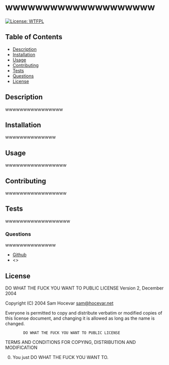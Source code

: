 # wwwwwwwwwwwwwwwwwwww
[![License: WTFPL](https://img.shields.io/badge/License-WTFPL-brightgreen.svg)](http://www.wtfpl.net/about/)
## Table of Contents
- [Description](#description)
- [Installation](#installation)
- [Usage](#usage)
- [Contributing](#contributing)
- [Tests](#tests)
- [Questions](#questions)
- [License](#license)
## Description
wwwwwwwwwwwwwwww
## Installation
wwwwwwwwwwwwww
## Usage
wwwwwwwwwwwwwwwww
## Contributing
wwwwwwwwwwwwwwwww
## Tests
wwwwwwwwwwwwwwwwww
### Questions
wwwwwwwwwwwwww
- [Github](https://github.com/)
- <>
## License
DO WHAT THE FUCK YOU WANT TO PUBLIC LICENSE 
                    Version 2, December 2004 

 Copyright (C) 2004 Sam Hocevar <sam@hocevar.net> 

 Everyone is permitted to copy and distribute verbatim or modified 
 copies of this license document, and changing it is allowed as long 
 as the name is changed. 

            DO WHAT THE FUCK YOU WANT TO PUBLIC LICENSE 
   TERMS AND CONDITIONS FOR COPYING, DISTRIBUTION AND MODIFICATION 

  0. You just DO WHAT THE FUCK YOU WANT TO.